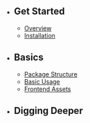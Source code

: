 - ## Get Started
    - [Overview](/{{route}}/{{version}}/getting-started/overview)
    - [Installation](/{{route}}/{{version}}/getting-started/installation)
- ## Basics
  - [Package Structure](/{{route}}/{{version}}/basics/structure)
  - [Basic Usage](/{{route}}/{{version}}/basics/usage)
  - [Frontend Assets](/{{route}}/{{version}}/basics/frontend-assets)
- ## Digging Deeper
